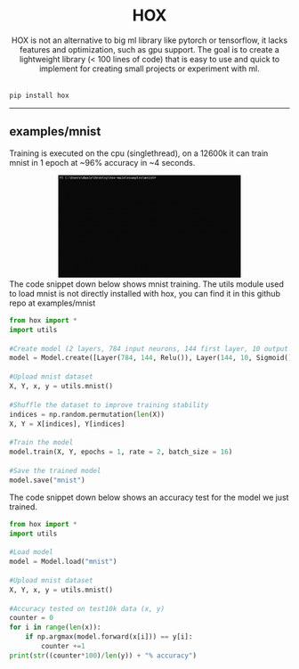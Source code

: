 <div align="center">
<h1>HOX</h1>
HOX is not an alternative to big ml library like pytorch or tensorflow, it lacks features and optimization, such as gpu support. The goal is to create a lightweight library (< 100 lines of code) that is easy to use and quick to implement for creating small projects or experiment with ml.<br><br>
</div>

```cmd
pip install hox
```

---

## examples/mnist
Training is executed on the cpu (singlethread), on a 12600k it can train mnist in 1 epoch at ~96% accuracy in ~4 seconds.
<div align="center">
    <img src="mnist_train.gif" width="65%"/><br>
</div>
The code snippet down below shows mnist training. The utils module used to load mnist is not directly installed with hox, you can find it in this github repo at examples/mnist

```python
from hox import *
import utils

#Create model (2 layers, 784 input neurons, 144 first layer, 10 output layer)
model = Model.create([Layer(784, 144, Relu()), Layer(144, 10, Sigmoid())])

#Upload mnist dataset
X, Y, x, y = utils.mnist()

#Shuffle the dataset to improve training stability
indices = np.random.permutation(len(X))
X, Y = X[indices], Y[indices]

#Train the model
model.train(X, Y, epochs = 1, rate = 2, batch_size = 16)

#Save the trained model
model.save("mnist")
```
The code snippet down below shows an accuracy test for the model we just trained.
```python
from hox import *
import utils

#Load model
model = Model.load("mnist")

#Upload mnist dataset
X, Y, x, y = utils.mnist()

#Accuracy tested on test10k data (x, y)
counter = 0
for i in range(len(x)):
    if np.argmax(model.forward(x[i])) == y[i]:
        counter +=1
print(str((counter*100)/len(y)) + "% accuracy")
```
